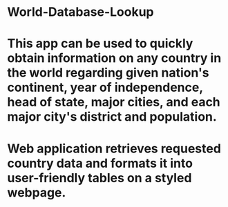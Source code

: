 # World-Database-Lookup

# This app can be used to quickly obtain information on any country in the world regarding given nation's continent, year of independence, head of state, major cities, and each major city's district and population.

# Web application retrieves requested country data and formats it into user-friendly tables on a styled webpage.
